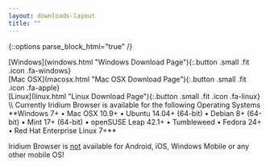 ```yaml
---
layout: downloads-layout
title: ""
---
```


{::options parse_block_html="true" /}
<div class="row">
<div class="4u 12u$(small)">
[Windows](windows.html "Windows Download Page"){:.button .small .fit .icon .fa-windows}
</div>
<div class="4u 12u$(small)">
[Mac OSX](macosx.html "Mac OSX Download Page"){:.button .small .fit .icon .fa-apple}
</div>
<div class="4u 12u$(small)">
[Linux](linux.html "Linux Download Page"){:.button .small .fit .icon .fa-linux}
</div>
</div>
\\
Currently Iridium Browser is available for the following Operating Systems    
**Windows 7+ &#8226; 
Mac OSX 10.9+ &#8226; 
Ubuntu 14.04+ (64-bit) &#8226; 
Debian 8+ (64-bit) &#8226; 
Mint 17+ (64-bit) &#8226; 
openSUSE Leap 42.1+ &#8226; 
Tumbleweed &#8226; 
Fedora 24+ &#8226; 
Red Hat Enterprise Linux 7+**

<span class="fa fa-warning"></span> Iridium Browser is <u>not</u> available for Android, iOS, Windows Mobile or any other mobile OS!
